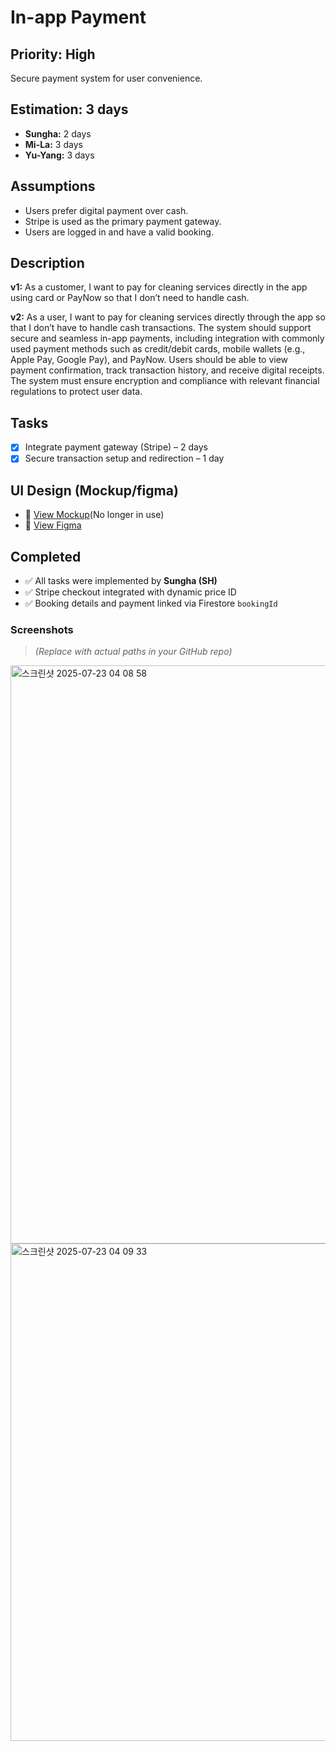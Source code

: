 # In-app Payment

## Priority: High  
Secure payment system for user convenience.

## Estimation: 3 days  
- **Sungha:** 2 days  
- **Mi-La:** 3 days  
- **Yu-Yang:** 3 days

## Assumptions  
- Users prefer digital payment over cash.  
- Stripe is used as the primary payment gateway.  
- Users are logged in and have a valid booking.

## Description  
**v1:** As a customer, I want to pay for cleaning services directly in the app using card or PayNow so that I don’t need to handle cash.  

**v2:** As a user, I want to pay for cleaning services directly through the app so that I don’t have to handle cash transactions. The system should support secure and seamless in-app payments, including integration with commonly used payment methods such as credit/debit cards, mobile wallets (e.g., Apple Pay, Google Pay), and PayNow. Users should be able to view payment confirmation, track transaction history, and receive digital receipts. The system must ensure encryption and compliance with relevant financial regulations to protect user data. 

## Tasks  
- [x] Integrate payment gateway (Stripe) – 2 days  
- [x] Secure transaction setup and redirection – 1 day  

## UI Design (Mockup/figma)    
- 🔗 [View Mockup](https://ninjamock.com/s/XRNN7Lx)(No longer in use)
- 🔗 [View Figma](https://www.figma.com/proto/n42s1wX1D6KatzTybRvOqm/UI-CP3407?node-id=0-1&t=u24iLbJqg7FjxBzF-1)
## Completed  
- ✅ All tasks were implemented by **Sungha (SH)**  
- ✅ Stripe checkout integrated with dynamic price ID  
- ✅ Booking details and payment linked via Firestore `bookingId`

### Screenshots  
> *(Replace with actual paths in your GitHub repo)*

<img width="1736" height="925" alt="스크린샷 2025-07-23 04 08 58" src="https://github.com/user-attachments/assets/2706fef0-982c-494a-a283-81165345d444" />
<img width="1456" height="796" alt="스크린샷 2025-07-23 04 09 33" src="https://github.com/user-attachments/assets/7018d808-aff9-49d3-99b2-b9425796ed5b" />
